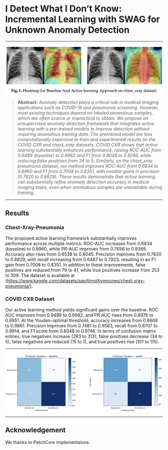 # I Detect What I Don’t Know: Incremental Learning with SWAG for Unknown Anomaly Detection

<hr />

![main figure](res.png)
> **Abstract:** *Anomaly detection plays a critical role in medical imaging applications such as COVID-19 and pneumonia screening. However, most existing techniques depend on labeled anomalous samples, which are often scarce or impractical to obtain. We propose an unsupervised anomaly detection framework that integrates active learning with a pre-trained models to improve detection without requiring anomalous training data. The pretrained model are less computationally expensive to train and experimental results on the COVID CXR and chest_xray datasets. COVID CXR shows that active learning substantially enhances performance, raising ROC-AUC from 0.9489 (baseline) to 0.9982 and F1 from 0.8048 to 0.9746, while reducing false positives from 34 to 5. Similarly, on the chest_xray pneumonia dataset, our method improves ROC-AUC from 0.6834 to 0.8960 and F1 from 0.7008 to 0.8351, with notable gains in precision (0.7620 to 0.8829). These results demonstrate that active learning can substantially refine anomaly detection accuracy in medical imaging tasks, even when anomalous samples are unavailable during training.* 
<hr />





## Results
### Chest-Xray-Pneumonia
The proposed active learning  framework substantially improves performance across multiple metrics. ROC-AUC increases from 0.6834 (baseline) to 0.8960, while PR-AUC improves from 0.7656 to 0.9366. Accuracy also rises from 0.6538 to 0.8045. Precision improves from 0.7620 to 0.8829, with recall increasing from 0.6487 to 0.7923, resulting in an F1 gain from 0.7008 to 0.8351. In addition to these improvements, false positives are reduced from 79 to 41, while true positives increase from 253 to 309. 
The dataset is available at {https://www.kaggle.com/datasets/paultimothymooney/chest-xray-pneumonia/}.
### COVID CXR Dataset
 Our active learning method yields significant gains over the baseline. ROC AUC improves from 0.9489 to 0.9982, and PR AUC rises from 0.8976 to 0.9951. At the Youden-optimal threshold, accuracy increases from 0.8868 to 0.9861. Precision improves from 0.7481 to 0.9583, recall from 0.8707 to 0.9914, and F1 score from 0.8048 to 0.9746. In terms of confusion matrix entries, true negatives increase (283 to 312), false positives decrease (34 to 5), false negatives are reduced (15 to 1), and true positives rise (101 to 115).
<hr/>

![main figure](confusion.png)
<hr/>


## Acknowledgement
We thanks to PatchCore implementaions.


